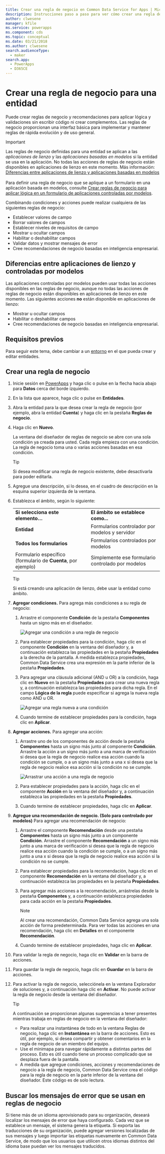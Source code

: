 ```yaml
---
title: Crear una regla de negocio en Common Data Service for Apps | Microsoft Docs
description: Instrucciones paso a paso para ver cómo crear una regla de negocio en Common Data Service (CDS) for Apps.
author: clwesene
manager: kfile
ms.service: powerapps
ms.component: cds
ms.topic: conceptual
ms.date: 03/21/2018
ms.author: clwesene
search.audienceType:
  - maker
search.app:
  - PowerApps
  - D365CE
---
```


# <a name="create-a-business-rule-for-an-entity"></a>Crear una regla de negocio para una entidad

Puede crear reglas de negocio y recomendaciones para aplicar lógica y validaciones sin escribir código ni crear complementos. Las reglas de negocio proporcionan una interfaz básica para implementar y mantener reglas de rápida evolución y de uso general.

> [!IMPORTANT]
> Las reglas de negocio definidas para una entidad se aplican a las *aplicaciones de lienzo* y las *aplicaciones basadas en modelos* si la entidad se usa en la aplicación. No todas las acciones de reglas de negocio están disponibles en aplicaciones de lienzo en este momento. Más información: [Diferencias entre aplicaciones de lienzo y aplicaciones basadas en modelos](#differences-between-canvas-and-model-driven-apps)<br/><br/>
> Para definir una regla de negocio que se aplique a un formulario en una aplicación basada en modelos, consulte [Crear reglas de negocio para aplicar lógica en un formulario de aplicaciones controladas por modelos](../model-driven-apps/create-business-rules-recommendations-apply-logic-form.md).

Combinando condiciones y acciones puede realizar cualquiera de las siguientes reglas de negocio:  
  
* Establecer valores de campo  
* Borrar valores de campos  
* Establecer niveles de requisitos de campo  
* Mostrar u ocultar campos  
* Habilitar o deshabilitar campos  
* Validar datos y mostrar mensajes de error  
* Cree recomendaciones de negocio basadas en inteligencia empresarial.  
  
## <a name="differences-between-canvas-and-model-driven-apps"></a>Diferencias entre aplicaciones de lienzo y controladas por modelos

Las aplicaciones controladas por modelos pueden usar todas las acciones disponibles en las reglas de negocio, aunque no todas las acciones de reglas de negocio están disponibles en aplicaciones de lienzo en este momento. Las siguientes acciones **no** están disponible en aplicaciones de lienzo:

* Mostrar u ocultar campos  
* Habilitar o deshabilitar campos  
* Cree recomendaciones de negocio basadas en inteligencia empresarial.  

## <a name="prerequisites"></a>Requisitos previos
Para seguir este tema, debe cambiar a un [entorno](../canvas-apps/working-with-environments.md) en el que pueda crear y editar entidades.

## <a name="create-a-business-rule"></a>Crear una regla de negocio
  
1. Inicie sesión en [PowerApps](https://web.powerapps.com/?utm_source=padocs&utm_medium=linkinadoc&utm_campaign=referralsfromdoc) y haga clic o pulse en la flecha hacia abajo para **Datos** cerca del borde izquierdo.

2. En la lista que aparece, haga clic o pulse en **Entidades**.
  
3. Abra la entidad para la que desea crear la regla de negocio (por ejemplo, abra la entidad **Cuenta**) y haga clic en la pestaña **Reglas de negocio**.  

4. Haga clic en **Nuevo**.  
  
    La ventana del diseñador de reglas de negocio se abre con una sola condición ya creada para usted. Cada regla empieza con una condición. La regla de negocio toma una o varias acciones basadas en esa condición.  

    > [!TIP]
    > Si desea modificar una regla de negocio existente, debe desactivarla para poder editarla.  
  
5. Agregue una descripción, si lo desea, en el cuadro de descripción en la esquina superior izquierda de la ventana.
  
6. Establezca el ámbito, según lo siguiente:  
  
    |||  
    |-|-|  
    |**Si selecciona este elemento…**|**El ámbito se establece como...**|  
    |**Entidad**|Formularios controlador por modelos y servidor|  
    |**Todos los formularios**|Formularios controlados por modelos|  
    |Formulario específico (formulario de **Cuenta**, por ejemplo)|Simplemente ese formulario controlado por modelos|  

    > [!TIP]
    > Si está creando una aplicación de lienzo, debe usar la entidad como ámbito.
  
7. **Agregar condiciones.** Para agrega más condiciones a su regla de negocio:  
  
    1. Arrastre el componente **Condición** de la pestaña **Componentes** hasta un signo más en el diseñador.  
  
        ![Agregar una condición a una regla de negocio](./media/data-platform-cds-create-business-rule/add-condition-business-rule.png "Agregar una condición a una regla de negocio")  
  
    2. Para establecer propiedades para la condición, haga clic en el componente **Condición** en la ventana del diseñador y, a continuación establezca las propiedades en la pestaña **Propiedades** a la derecha de la pantalla. A medida establezca propiedades, Common Data Service crea una expresión en la parte inferior de la pestaña **Propiedades**.  
  
    3. Para agregar una cláusula adicional (AND u OR) a la condición, haga clic en **Nuevo** en la pestaña **Propiedades** para crear una nueva regla y, a continuación establezca las propiedades para dicha regla. En el campo **Lógica de la regla** puede especificar si agrega la nueva regla como AND u OR.  
  
        ![Agregar una regla nueva a una condición](./media/data-platform-cds-create-business-rule/add-new-rule-condition.png "Agregar una regla nueva a una condición")  
  
    4. Cuando termine de establecer propiedades para la condición, haga clic en **Aplicar**.  
  
8. **Agregar acciones.** Para agregar una acción:  
  
    1. Arrastre uno de los componentes de acción desde la pestaña **Componentes** hasta un signo más junto al componente **Condición**. Arrastre la acción a un signo más junto a una marca de verificación si desea que la regla de negocio realice esa acción cuando la condición se cumple, o a un signo más junto a una x si desea que la regla de negocio realice esa acción si la condición no se cumple.
  
        ![Arrastrar una acción a una regla de negocio](./media/data-platform-cds-create-business-rule/drag-an-action-business-rule.png "Arrastrar una acción a una regla de negocio")  
  
    2. Para establecer propiedades para la acción, haga clic en el componente **Acción** en la ventana del diseñador y, a continuación establezca las propiedades en la pestaña **Propiedades**.  
  
    3. Cuando termine de establecer propiedades, haga clic en **Aplicar**.  
  
9. **Agregue una recomendación de negocio. (Solo para controlado por modelos)** Para agregar una recomendación de negocio:  
  
    1. Arrastre el componente **Recomendación** desde una pestaña **Componentes** hasta un signo más junto a un componente **Condición**. Arrastre el componente **Recomendación** a un signo más junto a una marca de verificación si desea que la regla de negocio realice esa acción cuando la condición se cumple, o a un signo más junto a una x si desea que la regla de negocio realice esa acción si la condición no se cumple.  
  
    2. Para establecer propiedades para la recomendación, haga clic en el componente **Recomendación** en la ventana del diseñador y, a continuación establezca las propiedades en la pestaña **Propiedades**.  
  
    3. Para agregar más acciones a la recomendación, arrástrelas desde la pestaña **Componentes** y, a continuación establezca propiedades para cada acción en la pestaña **Propiedades**.  
  
        > [!NOTE]
        >  Al crear una recomendación, Common Data Service agrega una sola acción de forma predeterminada. Para ver todas las acciones en una recomendación, haga clic en **Detalles** en el componente **Recomendación**.  
  
    4. Cuando termine de establecer propiedades, haga clic en **Aplicar**.  
  
10. Para validar la regla de negocio, haga clic en **Validar** en la barra de acciones.  
  
11. Para guardar la regla de negocio, haga clic en **Guardar** en la barra de acciones.  
12. Para activar la regla de negocio, selecciónela en la ventana Explorador de soluciones y, a continuación haga clic en **Activar**. No puede activar la regla de negocio desde la ventana del diseñador.  
  
    > [!TIP]
    >  A continuación se proporcionan algunas sugerencias a tener presentes mientras trabaja en reglas de negocio en la ventana del diseñador:  
    >   
    > - Para realizar una instantánea de todo en la ventana Reglas de negocio, haga clic en **Instantánea** en la barra de acciones. Esto es útil, por ejemplo, si desea compartir y obtener comentarios en la regla de negocio de un miembro del equipo.  
    > - Use el minimapa para navegar rápidamente a distintas partes del proceso. Esto es útil cuando tiene un proceso complicado que se desplaza fuera de la pantalla.  
    > - A medida que agregue condiciones, acciones y recomendaciones de negocio a la regla de negocio, Common Data Service crea el código para la regla de negocio en la parte inferior de la ventana del diseñador. Este código es de solo lectura.  
  
## <a name="localize-error-messages-used-in-business-rules"></a>Buscar los mensajes de error que se usan en reglas de negocio  
 Si tiene más de un idioma aprovisionado para su organización, deseará localizar los mensajes de error que haya configurado. Cada vez que se establece un mensaje, el sistema genera la etiqueta. Si exporta las traducciones de su organización, puede agregar versiones localizadas de sus mensajes y luego importar las etiquetas nuevamente en Common Data Service, de modo que los usuarios que utilicen otros idiomas distintos del idioma base puedan ver los mensajes traducidos.  
  

